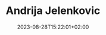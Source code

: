 ---
title: "Andrija Jelenkovic"
date: 2023-08-28T15:22:01+02:00
draft: false
summary: "I'm Andrija Jelenkovic, I'm a software engineer and this is my personal website and blog where I write about various software engineering topics including programming languages, software architecture, distributed and concurrent computing, software security etc."
---
